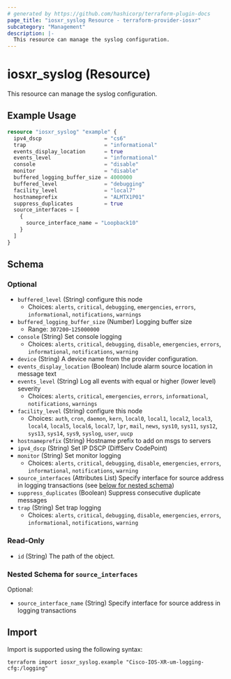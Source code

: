 ```yaml
---
# generated by https://github.com/hashicorp/terraform-plugin-docs
page_title: "iosxr_syslog Resource - terraform-provider-iosxr"
subcategory: "Management"
description: |-
  This resource can manage the syslog configuration.
---
```


# iosxr_syslog (Resource)

This resource can manage the syslog configuration.

## Example Usage

```terraform
resource "iosxr_syslog" "example" {
  ipv4_dscp                    = "cs6"
  trap                         = "informational"
  events_display_location      = true
  events_level                 = "informational"
  console                      = "disable"
  monitor                      = "disable"
  buffered_logging_buffer_size = 4000000
  buffered_level               = "debugging"
  facility_level               = "local7"
  hostnameprefix               = "ALMTX1P01"
  suppress_duplicates          = true
  source_interfaces = [
    {
      source_interface_name = "Loopback10"
    }
  ]
}
```

<!-- schema generated by tfplugindocs -->
## Schema

### Optional

- `buffered_level` (String) configure this node
  - Choices: `alerts`, `critical`, `debugging`, `emergencies`, `errors`, `informational`, `notifications`, `warnings`
- `buffered_logging_buffer_size` (Number) Logging buffer size
  - Range: `307200`-`125000000`
- `console` (String) Set console logging
  - Choices: `alerts`, `critical`, `debugging`, `disable`, `emergencies`, `errors`, `informational`, `notifications`, `warning`
- `device` (String) A device name from the provider configuration.
- `events_display_location` (Boolean) Include alarm source location in message text
- `events_level` (String) Log all events with equal or higher (lower level) severity
  - Choices: `alerts`, `critical`, `emergencies`, `errors`, `informational`, `notifications`, `warnings`
- `facility_level` (String) configure this node
  - Choices: `auth`, `cron`, `daemon`, `kern`, `local0`, `local1`, `local2`, `local3`, `local4`, `local5`, `local6`, `local7`, `lpr`, `mail`, `news`, `sys10`, `sys11`, `sys12`, `sys13`, `sys14`, `sys9`, `syslog`, `user`, `uucp`
- `hostnameprefix` (String) Hostname prefix to add on msgs to servers
- `ipv4_dscp` (String) Set IP DSCP (DiffServ CodePoint)
- `monitor` (String) Set monitor logging
  - Choices: `alerts`, `critical`, `debugging`, `disable`, `emergencies`, `errors`, `informational`, `notifications`, `warning`
- `source_interfaces` (Attributes List) Specify interface for source address in logging transactions (see [below for nested schema](#nestedatt--source_interfaces))
- `suppress_duplicates` (Boolean) Suppress consecutive duplicate messages
- `trap` (String) Set trap logging
  - Choices: `alerts`, `critical`, `debugging`, `disable`, `emergencies`, `errors`, `informational`, `notifications`, `warning`

### Read-Only

- `id` (String) The path of the object.

<a id="nestedatt--source_interfaces"></a>
### Nested Schema for `source_interfaces`

Optional:

- `source_interface_name` (String) Specify interface for source address in logging transactions

## Import

Import is supported using the following syntax:

```shell
terraform import iosxr_syslog.example "Cisco-IOS-XR-um-logging-cfg:/logging"
```
